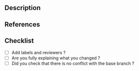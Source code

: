 <!--
    Create PR with title like "[(subject)] (description)".
-->
## Description
<!-- Write the reason why PR is occurred and what contents are adjusted. -->

## References
<!-- Write related PRs or references' links. -->

## Checklist
<!-- 
    Mark x instead of whitespace.
-->
- [ ] Add labels and reviewers ?
- [ ] Are you fully explaining what you changed ?
- [ ] Did you check that there is no conflict with the base branch ?
